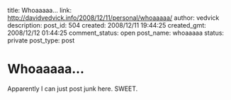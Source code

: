 title: Whoaaaaa...
link: http://davidvedvick.info/2008/12/11/personal/whoaaaaa/
author: vedvick
description: 
post_id: 504
created: 2008/12/11 19:44:25
created_gmt: 2008/12/12 01:44:25
comment_status: open
post_name: whoaaaaa
status: private
post_type: post

# Whoaaaaa...

Apparently I can just post junk here. SWEET.